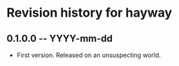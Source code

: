 # Revision history for hayway

## 0.1.0.0 -- YYYY-mm-dd

* First version. Released on an unsuspecting world.
